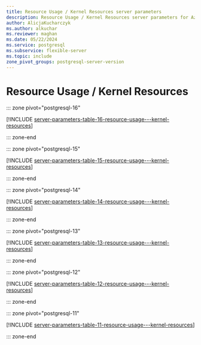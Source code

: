 ```yaml
---
title: Resource Usage / Kernel Resources server parameters
description: Resource Usage / Kernel Resources server parameters for Azure Database for PostgreSQL - Flexible Server.
author: AlicjaKucharczyk
ms.author: alkuchar
ms.reviewer: maghan
ms.date: 05/22/2024
ms.service: postgresql
ms.subservice: flexible-server
ms.topic: include
zone_pivot_groups: postgresql-server-version
---
```

# Resource Usage / Kernel Resources


::: zone pivot="postgresql-16"

[!INCLUDE [server-parameters-table-16-resource-usage---kernel-resources](./includes/server-parameters-table-16-resource-usage---kernel-resources.md)]

::: zone-end


::: zone pivot="postgresql-15"

[!INCLUDE [server-parameters-table-15-resource-usage---kernel-resources](./includes/server-parameters-table-15-resource-usage---kernel-resources.md)]

::: zone-end


::: zone pivot="postgresql-14"

[!INCLUDE [server-parameters-table-14-resource-usage---kernel-resources](./includes/server-parameters-table-14-resource-usage---kernel-resources.md)]

::: zone-end


::: zone pivot="postgresql-13"

[!INCLUDE [server-parameters-table-13-resource-usage---kernel-resources](./includes/server-parameters-table-13-resource-usage---kernel-resources.md)]

::: zone-end


::: zone pivot="postgresql-12"

[!INCLUDE [server-parameters-table-12-resource-usage---kernel-resources](./includes/server-parameters-table-12-resource-usage---kernel-resources.md)]

::: zone-end


::: zone pivot="postgresql-11"

[!INCLUDE [server-parameters-table-11-resource-usage---kernel-resources](./includes/server-parameters-table-11-resource-usage---kernel-resources.md)]

::: zone-end


